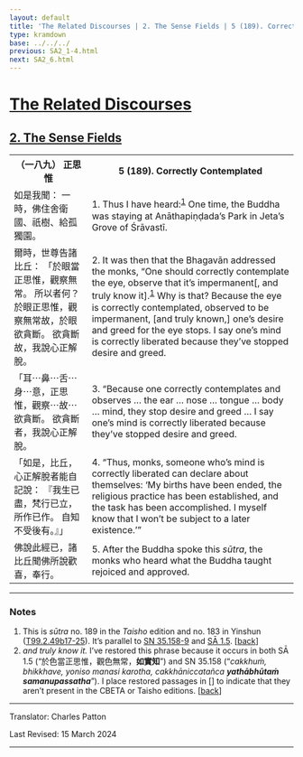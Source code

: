 ```yaml
---
layout: default
title: 'The Related Discourses | 2. The Sense Fields | 5 (189). Correctly Contemplated'
type: kramdown
base: ../../../
previous: SA2_1-4.html
next: SA2_6.html
---
```


<h1><a href='../index.html'>The Related Discourses</a></h1>
<h2><a href='index.html'>2. The Sense Fields</a></h2>

<table class="trans">
  <th class='ch'>（一八九） 正思惟</th>
  <th class='en'>5 (189). Correctly Contemplated</th>
  <tr>
    <td class="ch" title='t99.2.49b17'>如是我聞： 一時，佛住舍衛國、祇樹、給孤獨園。</td>
    <td id='p1'>1. Thus I have heard:<sup id="ref1"><a href="#n1">1</a></sup> One time, the Buddha was staying at Anāthapiṇḍada’s Park in Jeta’s Grove of Śrāvastī.</td>
  </tr>
  <tr>
    <td class="ch" title='t99.2.49b18'>爾時，世尊告諸比丘： 「於眼當正思惟，觀察無常。 所以者何？ 於眼正思惟，觀察無常故，於眼欲貪斷。 欲貪斷故，我說心正解脫。</td>
    <td id='p2'>2. It was then that the Bhagavān addressed the monks, “One should correctly contemplate the eye, observe that it’s impermanent[, and truly know it].<sup id="ref1"><a href="#n1">1</a></sup> Why is that? Because the eye is correctly contemplated, observed to be impermanent, [and truly known,] one’s desire and greed for the eye stops. I say one’s mind is correctly liberated because they’ve stopped desire and greed.</td>
  </tr>
  <tr>
    <td class="ch" title='t99.2.49b21'>「耳⋯鼻⋯舌⋯身⋯意，正思惟，觀察⋯故⋯欲貪斷。 欲貪斷者，我說心正解脫。</td>
    <td id='p3'>3. “Because one correctly contemplates and observes … the ear … nose … tongue … body … mind, they stop desire and greed … I say one’s mind is correctly liberated because they’ve stopped desire and greed.</td>
  </tr>
  <tr>
    <td class="ch" title='t99.2.49b22'>「如是，比丘，心正解脫者能自記說： 『我生已盡，梵行已立，所作已作。 自知不受後有。』」</td>
    <td id='p4'>4. “Thus, monks, someone who’s mind is correctly liberated can declare about themselves: ‘My births have been ended, the religious practice has been established, and the task has been accomplished. I myself know that I won’t be subject to a later existence.’”</td>
  </tr>
  <tr>
    <td class="ch" title='t99.2.49b24'>佛說此經已，諸比丘聞佛所說歡喜，奉行。</td>
    <td id='p5'>5. After the Buddha spoke this <em>sūtra</em>, the monks who heard what the Buddha taught rejoiced and approved.</td>
  </tr>
</table>

<hr/>

<h3 id="notes">Notes</h3>

<ol>
<li id="n1">This is  <em>sūtra</em> no. 189 in the <cite>Taisho</cite> edition and no. 183 in Yinshun (<a href="https://cbetaonline.dila.edu.tw/zh/T02n0099_p0049b17" target="_blank">T99.2.49b17-25</a>). It’s parallel to <a href="https://suttacentral.net/sn35.158" target="_blank">SN 35.158-9</a> and <a href="../01/SA1_5.html" target="_blank">SĀ 1.5</a>. [<a href="#ref1">back</a>]</li>
<li id="n1"><em>and truly know it.</em> I’ve restored this phrase because it occurs in both SĀ 1.5 (“於色當正思惟，觀色無常，<strong>如實知</strong>”) and SN 35.158 (“<em>cakkhuṁ, bhikkhave, yoniso manasi karotha, cakkhāniccatañca <strong>yathābhūtaṁ samanupassatha</strong></em>”). I place restored passages in [] to indicate that they aren’t present in the CBETA or Taisho editions. [<a href="#ref1">back</a>]</li>
</ol>
<hr/>

<p class="translator">Translator: Charles Patton</p>
<p class='revised'>Last Revised: 15 March 2024</p>

<hr/>